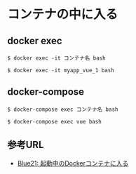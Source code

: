 # コンテナの中に入る

## docker exec

```
$ docker exec -it コンテナ名 bash

$ docker exec -it myapp_vue_1 bash
```

## docker-compose

```
$ docker-compose exec コンテナ名 bash

$ docker-compose exec vue bash
```

## 参考URL

- [Blue21: 起動中のDockerコンテナに入る](https://blue21neo.blogspot.com/2018/04/docker.html)